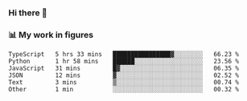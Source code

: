### Hi there 👋

### 📊 My work in figures

<!--START_SECTION:waka-->

```text
TypeScript   5 hrs 33 mins   ████████████████▓░░░░░░░░   66.23 %
Python       1 hr 58 mins    ██████░░░░░░░░░░░░░░░░░░░   23.56 %
JavaScript   31 mins         █▓░░░░░░░░░░░░░░░░░░░░░░░   06.35 %
JSON         12 mins         ▓░░░░░░░░░░░░░░░░░░░░░░░░   02.52 %
Text         3 mins          ▒░░░░░░░░░░░░░░░░░░░░░░░░   00.74 %
Other        1 min           ░░░░░░░░░░░░░░░░░░░░░░░░░   00.32 %
```

<!--END_SECTION:waka-->
